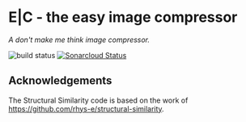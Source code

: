 # E|C - the easy image compressor
*A don't make me think image compressor.*

![build status](https://github.com/thoweber/easy-image-compressor/actions/workflows/maven.yml/badge.svg) 
[![Sonarcloud Status](https://sonarcloud.io/api/project_badges/measure?project=thoweber_easy-image-compressor&metric=alert_status)](https://sonarcloud.io/dashboard?id=thoweber_easy-image-compressor)



## Acknowledgements
The Structural Similarity code is based on the work of https://github.com/rhys-e/structural-similarity.
